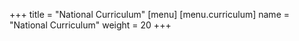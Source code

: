 +++
title = "National Curriculum"
[menu]
  [menu.curriculum]
  name = "National Curriculum"
  weight = 20
+++
